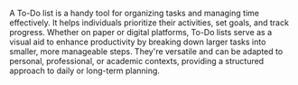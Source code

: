 A To-Do list is a handy tool for organizing tasks and managing time effectively. It helps individuals prioritize their activities, set goals, and track progress. Whether on paper or digital platforms, To-Do lists serve as a visual aid to enhance productivity by breaking down larger tasks into smaller, more manageable steps. They're versatile and can be adapted to personal, professional, or academic contexts, providing a structured approach to daily or long-term planning.
